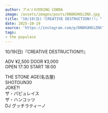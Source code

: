 ```yaml
---
author: アメリカ村KING COBRA
image: /assets/images/posts/DN8KUHOiZNX.jpg
title: "10/19(日)『CREATIVE DESTRUCTION!!!』"
date: 2025-10-19
source: 'https://instagram.com/p/DN8KUHOiZNX'
tags:
- the populace
---
```

10/19(日)『CREATIVE DESTRUCTION!!!』

ADV ¥2,500 DOOR ¥3,000<br>
OPEN 17:30 START 18:00

THE STONE AGE(名古屋)<br>
SHOTGUN30<br>
JOKE?!<br>
ザ・パピュレイス<br>
ザ・ハンコッツ<br>
DJ グッチラティーノ